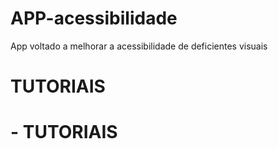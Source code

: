 # APP-acessibilidade
App voltado a melhorar a acessibilidade de deficientes visuais

# TUTORIAIS

# - TUTORIAIS
